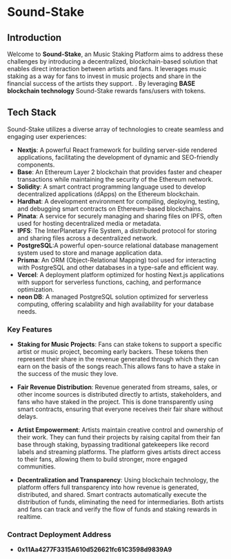 # Sound-Stake

## Introduction

Welcome to  **Sound-Stake**, an Music Staking Platform aims to address these challenges by introducing a decentralized, blockchain-based solution that enables direct interaction between artists and fans. It leverages music staking as a way for fans to invest in music projects and share in the financial success of the artists they support. 
. By leveraging **BASE blockchain technology** Sound-Stake rewards fans/users with tokens.


## Tech Stack

Sound-Stake utilizes a diverse array of technologies to create seamless and engaging user experiences:

- **Nextjs**: A powerful React framework for building server-side rendered applications, facilitating the development of dynamic and SEO-friendly components.
- **Base**: An Ethereum Layer 2 blockchain that provides faster and cheaper transactions while maintaining the security of the Ethereum network.
- **Solidity**: A smart contract programming language used to develop decentralized applications (dApps) on the Ethereum blockchain.
- **Hardhat**: A development environment for compiling, deploying, testing, and debugging smart contracts on Ethereum-based blockchains.
- **Pinata**:  A service for securely managing and sharing files on IPFS, often used for hosting decentralized media or metadata.
- **IPFS**: The InterPlanetary File System, a distributed protocol for storing and sharing files across a decentralized network.
- **PostgreSQL**:A powerful open-source relational database management system used to store and manage application data.
- **Prisma**: An ORM (Object-Relational Mapping) tool used for interacting with PostgreSQL and other databases in a type-safe and efficient way.
- **Vercel**:  A deployment platform optimized for hosting Next.js applications with support for serverless functions, caching, and performance optimization.
- **neon DB**: A managed PostgreSQL solution optimized for serverless computing, offering scalability and high availability for your database needs.


### Key Features

- **Staking for Music Projects**: Fans can stake tokens to support a specific artist or music project, becoming early backers. These tokens then represent their share in the revenue generated through which they can earn on the basis of the songs reach.This allows fans to have a stake in the success of the music they love.

- **Fair Revenue Distribution**: Revenue generated from streams, sales, or other income sources is distributed directly to artists, stakeholders, and fans who have staked in the project. This is done transparently using smart contracts, ensuring that everyone receives their fair share without delays.

- **Artist Empowerment**: Artists maintain creative control and ownership of their work. They can fund their projects by raising capital from their fan base through staking, bypassing traditional gatekeepers like record labels and streaming platforms.
The platform gives artists direct access to their fans, allowing them to build stronger, more engaged communities.

- **Decentralization and Transparency**: Using blockchain technology, the platform offers full transparency into how revenue is generated, distributed, and shared. Smart contracts automatically execute the distribution of funds, eliminating the need for intermediaries.
Both artists and fans can track and verify the flow of funds and staking rewards in realtime.


### Contract Deployment Address
- **0x11Aa4277F3315A610d526621fc61C3598d9839A9**

